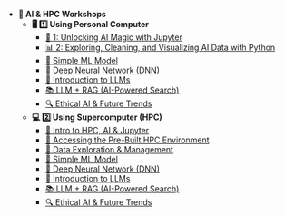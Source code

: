 - **🚀 AI & HPC Workshops**
  - **🖥️ 1️⃣ Using Personal Computer**
    - [📌 1: Unlocking AI Magic with Jupyter](personal-computer-intro)
    - [📊 2: Exploring, Cleaning, and Visualizing AI Data with Python](personal-computer-data-exploration)
    - [🤖 Simple ML Model](personal-computer-simple-ml)
    - [🧠 Deep Neural Network (DNN)](personal-computer-dnn)
    - [💬 Introduction to LLMs](personal-computer-intro-llms)
    - [📚 LLM + RAG (AI-Powered Search)](personal-computer-llm-rag)
    - [🔍 Ethical AI & Future Trends](personal-computer-ethical-ai)
  - **💻 2️⃣ Using Supercomputer (HPC)**
    - [🚀 Intro to HPC, AI & Jupyter](hpc-intro)
    - [🔑 Accessing the Pre-Built HPC Environment](hpc-hpc-access)
    - [📂 Data Exploration & Management](hpc-data-exploration)
    - [🤖 Simple ML Model](hpc-simple-ml)
    - [🧠 Deep Neural Network (DNN)](hpc-dnn)
    - [💬 Introduction to LLMs](hpc-intro-llms)
    - [📚 LLM + RAG (AI-Powered Search)](hpc-llm-rag)
    - [🔍 Ethical AI & Future Trends](hpc-ethical-ai)
